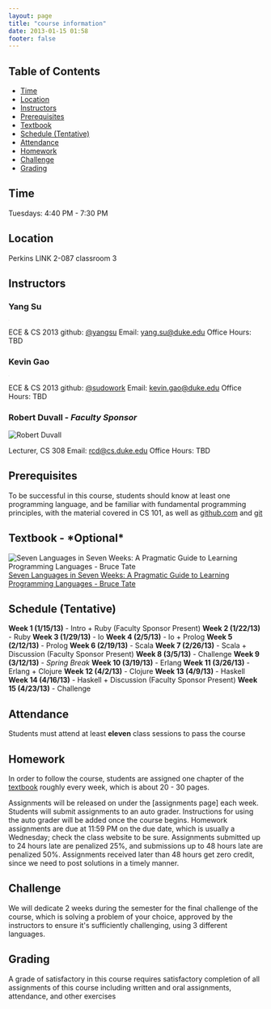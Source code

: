 ```yaml
---
layout: page
title: "course information"
date: 2013-01-15 01:58
footer: false
---
```


## Table of Contents
* [Time](#time)
* [Location](#location)
* [Instructors](#instructors)
* [Prerequisites](#prereqs)
* [Textbook](#textbook)
* [Schedule (Tentative)](#schedule)
* [Attendance](#attendance)
* [Homework](#homework)
* [Challenge](#challenge)
* [Grading](#grading)

<h2 id="time">Time</h2>

Tuesdays: 4:40 PM - 7:30 PM

<h2 id="location">Location</h2>

Perkins LINK 2-087 classroom 3

<h2 id="instructors">Instructors</h2>

### Yang Su

<img src="https://sphotos-a.xx.fbcdn.net/hphotos-ash4/378370_4387482124332_1996081585_n.jpg" alt="" style="max-width: 200px; p#adding: 5px; border: 1px solid #F0F0F0;">

ECE & CS 2013
github: [@yangsu](https://github.com/yangsu)
Email: [yang.su@duke.edu](mailto:yang.su@duke.edu)
Office Hours: TBD

### Kevin Gao

<img src="http://i.imgur.com/epik0.png" alt="" style="max-width: 200px; p#adding: 5px; border: 1px solid #F0F0F0;">

ECE & CS 2013
github: [@sudowork](https://github.com/sudowork)
Email: [kevin.gao@duke.edu]('mailto:kevin.gao@duke.edu')
Office Hours: TBD

### Robert Duvall - *Faculty Sponsor*
![Robert Duvall](http://www.cs.duke.edu/rcd/images/rcd.jpg)

Lecturer, CS 308
Email: [rcd@cs.duke.edu]('mailto:rcd@cs.duke.edu')
Office Hours: TBD

<h2 id="prereqs">Prerequisites</h2>

To be successful in this course, students should know at least one programming language, and be familiar with fundamental programming principles, with the material covered in CS 101, as well as [github.com](http://github.com) and [git](http://git-scm.com/)

<h2 id="textbook">Textbook - *Optional*</h2>

![Seven Languages in Seven Weeks: A Pragmatic Guide to Learning Programming Languages - Bruce Tate](http://imagery.pragprog.com/products/195/btlang_xlargecover.jpg?1298589937)
[Seven Languages in Seven Weeks: A Pragmatic Guide to Learning Programming Languages - Bruce Tate](http://pragprog.com/book/btlang/seven-languages-in-seven-weeks)

<h2 id="schedule">Schedule (Tentative)</h2>

**Week 1 (1/15/13)** - Intro + Ruby (Faculty Sponsor Present)
**Week 2 (1/22/13)** - Ruby
**Week 3 (1/29/13)** - Io
**Week 4 (2/5/13)** - Io + Prolog
**Week 5 (2/12/13)** - Prolog
**Week 6 (2/19/13)** - Scala
**Week 7 (2/26/13)** - Scala + Discussion (Faculty Sponsor Present)
**Week 8 (3/5/13)** - Challenge
**Week 9 (3/12/13)** - *Spring Break*
**Week 10 (3/19/13)** - Erlang
**Week 11 (3/26/13)** - Erlang + Clojure
**Week 12 (4/2/13)** - Clojure
**Week 13 (4/9/13)** - Haskell
**Week 14 (4/16/13)** - Haskell + Discussion (Faculty Sponsor Present)
**Week 15 (4/23/13)** - Challenge

<h2 id="attendance">Attendance</h2>

Students must attend at least **eleven** class sessions to pass the course

<h2 id="homework">Homework</h2>

In order to follow the course, students are assigned one chapter of the [textbook](/) roughly every week, which is about 20 - 30 pages.

Assignments will be released on under the [assignments page] each week. Students will submit assignments to an auto grader. Instructions for using the auto grader will be added once the course begins. Homework assignments are due at 11:59 PM on the due date, which is usually a Wednesday; check the class website to be sure. Assignments submitted up to 24 hours late are penalized 25%, and submissions up to 48 hours late are penalized 50%. Assignments received later than 48 hours get zero credit, since we need to post solutions in a timely manner.

<h2 id="challenge">Challenge</h2>

We will dedicate 2 weeks during the semester for the final challenge of the course, which is solving a problem of your choice, approved by the instructors to ensure it's sufficiently challenging, using 3 different languages.

<h2 id="grading">Grading</h2>

A grade of satisfactory in this course requires satisfactory completion of all assignments of this course including written and oral assignments, attendance, and other exercises
